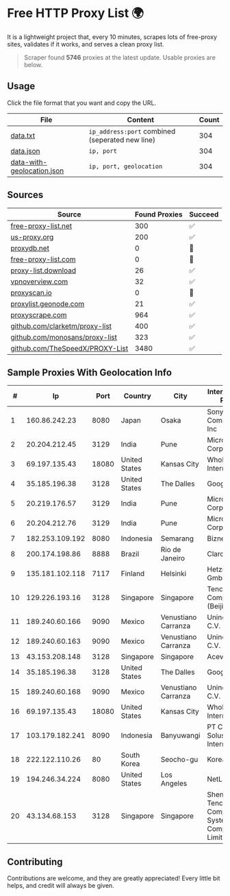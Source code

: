 
# Free HTTP Proxy List 🌍

It is a lightweight project that, every 10 minutes, scrapes lots of free-proxy sites, validates if it works, and serves a clean proxy list.


> Scraper found **5746** proxies at the latest update. Usable proxies are below.

## Usage

Click the file format that you want and copy the URL.


|File|Content|Count|
|----|-------|-----|
|[data.txt](https://raw.githubusercontent.com/themiralay/Proxy-List-World/master/data.txt)|`ip_address:port` combined (seperated new line)|304|
|[data.json](https://raw.githubusercontent.com/themiralay/Proxy-List-World/master/data.json)|`ip, port`|304|
|[data-with-geolocation.json](https://raw.githubusercontent.com/themiralay/Proxy-List-World/master/data-with-geolocation.json)|`ip, port, geolocation`|304|

## Sources

|Source|Found Proxies|Succeed|
|------|-------------|-------|
|[free-proxy-list.net](https://free-proxy-list.net)|300|✅|
|[us-proxy.org](https://www.us-proxy.org)|200|✅|
|[proxydb.net](http://proxydb.net)|0|🚫|
|[free-proxy-list.com](https://free-proxy-list.com/?page=&port=&type%5B%5D=http&type%5B%5D=https&up_time=0&search=Search)|0|🚫|
|[proxy-list.download](https://www.proxy-list.download/HTTP)|26|✅|
|[vpnoverview.com](https://vpnoverview.com/privacy/anonymous-browsing/free-proxy-servers)|32|✅|
|[proxyscan.io](https://www.proxyscan.io)|0|🚫|
|[proxylist.geonode.com](https://proxylist.geonode.com/api/proxy-list?limit=300&page=1&sort_by=lastChecked&sort_type=desc&protocols=http,https)|21|✅|
|[proxyscrape.com](https://api.proxyscrape.com/v2/?request=displayproxies&protocol=http&timeout=10000&country=all&ssl=all&anonymity=all)|964|✅|
|[github.com/clarketm/proxy-list](https://raw.githubusercontent.com/clarketm/proxy-list/master/proxy-list-raw.txt)|400|✅|
|[github.com/monosans/proxy-list](https://raw.githubusercontent.com/monosans/proxy-list/main/proxies/http.txt)|323|✅|
|[github.com/TheSpeedX/PROXY-List](https://raw.githubusercontent.com/TheSpeedX/PROXY-List/master/http.txt)|3480|✅|


## Sample Proxies With Geolocation Info

|#|Ip|Port|Country|City|Internet Service Provider|
|-|--|----|-------|----|-------------------------|
|1|160.86.242.23|8080|Japan|Osaka|Sony Network Communications Inc|
|2|20.204.212.45|3129|India|Pune|Microsoft Corporation|
|3|69.197.135.43|18080|United States|Kansas City|WholeSale Internet|
|4|35.185.196.38|3128|United States|The Dalles|Google LLC|
|5|20.219.176.57|3129|India|Pune|Microsoft Corporation|
|6|20.204.212.76|3129|India|Pune|Microsoft Corporation|
|7|182.253.109.192|8080|Indonesia|Semarang|Biznet Metronet|
|8|200.174.198.86|8888|Brazil|Rio de Janeiro|Claro S.A|
|9|135.181.102.118|7117|Finland|Helsinki|Hetzner Online GmbH|
|10|129.226.193.16|3128|Singapore|Singapore|Tencent Cloud Computing (Beijing) Co|
|11|189.240.60.166|9090|Mexico|Venustiano Carranza|Uninet S.A. de C.V.|
|12|189.240.60.163|9090|Mexico|Venustiano Carranza|Uninet S.A. de C.V.|
|13|43.153.208.148|3128|Singapore|Singapore|Aceville Pte.ltd|
|14|35.185.196.38|3128|United States|The Dalles|Google LLC|
|15|189.240.60.168|9090|Mexico|Venustiano Carranza|Uninet S.A. de C.V.|
|16|69.197.135.43|18080|United States|Kansas City|WholeSale Internet|
|17|103.179.182.241|8090|Indonesia|Banyuwangi|PT Cahaya Solusindo Internusa|
|18|222.122.110.26|80|South Korea|Seocho-gu|Korea Telecom|
|19|194.246.34.224|8080|United States|Los Angeles|NetLab Global|
|20|43.134.68.153|3128|Singapore|Singapore|Shenzhen Tencent Computer Systems Company Limited|



## Contributing

Contributions are welcome, and they are greatly appreciated! Every
little bit helps, and credit will always be given.

